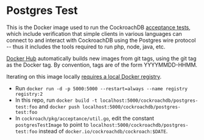# Postgres Test

This is the Docker image used to run the CockroachDB
[acceptance tests](https://github.com/cockroachdb/cockroach/tree/master/acceptance),
which include verification that simple clients in various languages can connect
to and interact with CockroachDB using the Postgres wire protocol -- thus it
includes the tools required to run php, node, java, etc.

[Docker Hub](https://hub.docker.com/r/cockroachdb/postgres-test/) automatically
builds new images from git tags, using the git tag as the Docker tag. By
convention, tags are of the form YYYYMMDD-HHMM.

Iterating on this image locally
[requires a local Docker registry](http://stackoverflow.com/a/35166297).
- Run `docker run -d -p 5000:5000 --restart=always --name registry registry:2`
- In this repo, run `docker build -t localhost:5000/cockroachdb/postgres-test:foo` and `docker push localhost:5000/cockroachdb/postgres-test:foo`
- In `cockroach/pkg/acceptance/util.go`, edit the constant `postgresTestImage` to point to `localhost:5000/cockroachdb/postgres-test:foo` instead of `docker.io/cockroachdb/cockroach:$DATE`.
